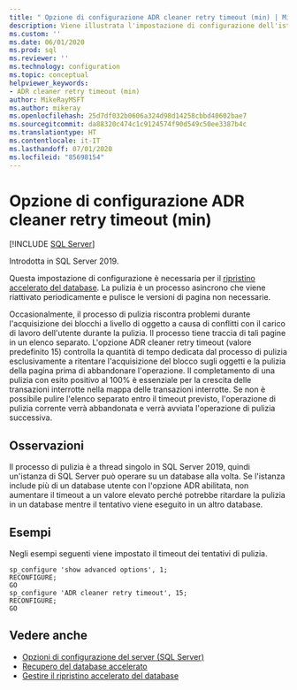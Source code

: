 ```yaml
---
title: " Opzione di configurazione ADR cleaner retry timeout (min) | Microsoft Docs"
description: Viene illustrata l'impostazione di configurazione dell'istanza di SQL Server per il timeout dei tentativi di pulizia ADR.
ms.custom: ''
ms.date: 06/01/2020
ms.prod: sql
ms.reviewer: ''
ms.technology: configuration
ms.topic: conceptual
helpviewer_keywords:
- ADR cleaner retry timeout (min)
author: MikeRayMSFT
ms.author: mikeray
ms.openlocfilehash: 25d7df032b0606a324d98d14258cbbd40602bae7
ms.sourcegitcommit: da88320c474c1c9124574f90d549c50ee3387b4c
ms.translationtype: HT
ms.contentlocale: it-IT
ms.lasthandoff: 07/01/2020
ms.locfileid: "85698154"
---
```

# <a name="adr-cleaner-retry-timeout-min-configuration-option"></a>Opzione di configurazione ADR cleaner retry timeout (min)

 [!INCLUDE [SQL Server](../../includes/applies-to-version/sqlserver.md)]

Introdotta in SQL Server 2019.

Questa impostazione di configurazione è necessaria per il [ripristino accelerato del database](../../relational-databases/accelerated-database-recovery-concepts.md). La pulizia è un processo asincrono che viene riattivato periodicamente e pulisce le versioni di pagina non necessarie.

Occasionalmente, il processo di pulizia riscontra problemi durante l'acquisizione dei blocchi a livello di oggetto a causa di conflitti con il carico di lavoro dell'utente durante la pulizia. Il processo tiene traccia di tali pagine in un elenco separato. L'opzione ADR cleaner retry timeout (valore predefinito 15) controlla la quantità di tempo dedicata dal processo di pulizia esclusivamente a ritentare l'acquisizione del blocco sugli oggetti e la pulizia della pagina prima di abbandonare l'operazione. Il completamento di una pulizia con esito positivo al 100% è essenziale per la crescita delle transazioni interrotte nella mappa delle transazioni interrotte. Se non è possibile pulire l'elenco separato entro il timeout previsto, l'operazione di pulizia corrente verrà abbandonata e verrà avviata l'operazione di pulizia successiva.

## <a name="remarks"></a>Osservazioni  

Il processo di pulizia è a thread singolo in SQL Server 2019, quindi un'istanza di SQL Server può operare su un database alla volta. Se l'istanza include più di un database utente con l'opzione ADR abilitata, non aumentare il timeout a un valore elevato perché potrebbe ritardare la pulizia in un database mentre il tentativo viene eseguito in un altro database.

## <a name="examples"></a>Esempi

Negli esempi seguenti viene impostato il timeout dei tentativi di pulizia.

```tsql
sp_configure 'show advanced options', 1;  
RECONFIGURE;
GO 
sp_configure 'ADR cleaner retry timeout', 15;  
RECONFIGURE;  
GO  
```  

## <a name="see-also"></a>Vedere anche  

- [Opzioni di configurazione del server &#40;SQL Server&#41;](../../database-engine/configure-windows/server-configuration-options-sql-server.md)
- [Recupero del database accelerato](../../relational-databases/accelerated-database-recovery-concepts.md)
- [Gestire il ripristino accelerato del database](../../relational-databases/accelerated-database-recovery-management.md)
